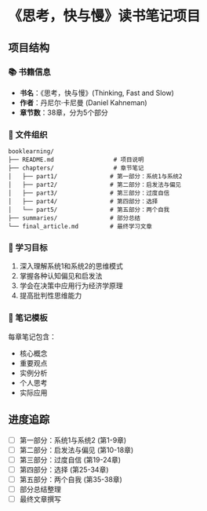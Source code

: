 # 《思考，快与慢》读书笔记项目

## 项目结构

### 📚 书籍信息
- **书名**：《思考，快与慢》(Thinking, Fast and Slow)
- **作者**：丹尼尔·卡尼曼 (Daniel Kahneman)
- **章节数**：38章，分为5个部分

### 📁 文件组织

```
booklearning/
├── README.md                 # 项目说明
├── chapters/                 # 章节笔记
│   ├── part1/               # 第一部分：系统1与系统2
│   ├── part2/               # 第二部分：启发法与偏见
│   ├── part3/               # 第三部分：过度自信
│   ├── part4/               # 第四部分：选择
│   └── part5/               # 第五部分：两个自我
├── summaries/               # 部分总结
└── final_article.md         # 最终学习文章
```

### 🎯 学习目标
1. 深入理解系统1和系统2的思维模式
2. 掌握各种认知偏见和启发法
3. 学会在决策中应用行为经济学原理
4. 提高批判性思维能力

### 📝 笔记模板
每章笔记包含：
- 核心概念
- 重要观点
- 实例分析
- 个人思考
- 实际应用

## 进度追踪
- [ ] 第一部分：系统1与系统2 (第1-9章)
- [ ] 第二部分：启发法与偏见 (第10-18章)  
- [ ] 第三部分：过度自信 (第19-24章)
- [ ] 第四部分：选择 (第25-34章)
- [ ] 第五部分：两个自我 (第35-38章)
- [ ] 部分总结整理
- [ ] 最终文章撰写
